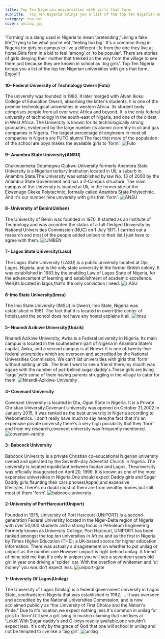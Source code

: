 ```yaml
---
title: Top Ten Nigerian universities with girls that form
subTitle:  Top Ten Nigeria brings you a list of the top ten Nigerian universities with girls that form. 
category: top-ten
cover: unilag.jpg
---
```

'Forming' is a slang used in Nigeria to mean 'pretending','Living a fake life','trying to be what you're not','feeling too big'.
It's a common thing in Nigeria for girls on campus to live a different life from the one they live at home.Girls form in a bid to feel 'among' or 'to be popular'. There are stories of girls denying their mother that trekked all the way from the village to see them,just because they are known in school as 'big girls'.
Top Ten Nigeria brings you a list of the top ten Nigerian universities with girls that form. Enjoy!!!


#### 10- Federal University of Technology Owerri(Futo)
The university was founded in 1980. It later merged with Alvan Ikoku College of Education Owerri, absorbing the latter's students. It is one of the premier technological universities in western Africa. Its student body comprises people from all over west Africa and beyond. It is the only federal university of technology in the south-east of Nigeria, and one of the oldest in West Africa. The University is known for its technologically strong graduates, evidenced by the large number its alumni currently in oil and gas companies in Nigeria. The largest percentage of engineers in most oil companies in Nigeria are FUTO alumni.The fact that more of the population of the school are boys makes the available girls to 'form'.
![Futo](futo.jpg)


#### 9- Anambra State University(ANSU)
Chukwuemeka Odumegwu Ojukwu University formerly Anambra State University is a Nigerian tertiary institution located in Uli, a suburb in Anambra State.The University was established by law No. 13 of 2000 by the Anambra State Government and has a 2-Campus structure. The main campus of the University is located at Uli, in the former site of the Ekwenugo Okeke Polytechnic, formally called Anambra State Polytechnic. And it's our number nine university with girls that 'form'.
![ANSU](ANSU.jpg)


#### 8- University of Benin(Uniben)
The University of Benin was founded in 1970. It started as an Institute of Technology and was accorded the status of a full-fledged University by National Universities Commission (NUC) on 1 July 1971.
 I carried out a research and most of the people added uniben to their list.I just have to agree with them.
![UNIBEN](UNIBEN.jpg)

#### 7- Lagos State University(Lasu)
 The Lagos State University (LASU) is a public university located at Ojo, Lagos, Nigeria, and is the only state university in the former British colony. It was established in 1983 by the enabling Law of Lagos State of Nigeria, for the advancement of learning and establishment of academic excellence.
Well,its located in lagos,that's the only conviction I need.
![LASU](LASU-Entrance.jpg)

#### 6-Imo State University(Imsu)
The Imo State University (IMSU) in Owerri, Imo State, Nigeria was established in 1981.
The fact that it is located in owerri(the center of hotels),and the school does not have any hostel explains it all.
![imsu](imsu.jpg)

#### 5- Nnamdi Azikiwe University(Unizik)
Nnamdi Azikiwe University, Awka is a Federal university in Nigeria. Its main campus is located in the southeastern part of Nigeria in Anambra State's capital, Awka, and a second campus is at Nnewi. It is one of twenty-five federal universities which are overseen and accredited by the National Universities Commission.
We can't list universities with girls that 'form' without adding unizik.
The time I went to see a friend there,my mouth was agape with the number of pot-bellied sugar daddy's.These girls are living 'large',with some of them having parents struggling in the village to cater for them.
![Nnandi-Azikiwe-University](Nnandi-Azikiwe-University2.JPG)

#### 4- Covenant University
Covenant University is located in Ota, Ogun State in Nigeria. It is a Private Christian University.Covenant University was opened on October 21,2002.In January 2015, it was ranked as the best university in Nigeria according to Webometrics.
I don't really have much to say here,the fact that it's an expensive private university there's a very high possibility that they 'form' and from my research,covenant university was frequently mentioned.
![covenant-varsity](covenant-varsity.jpg)

#### 3- Babcock University
Babcock University is a private Christian co-educational Nigerian university owned and operated by the Seventh-day Adventist Church in Nigeria. The university is located equidistant between Ibadan and Lagos. Theuniversity was officially inaugurated on April 20, 1999.
It is known as one of the most expensive universities in Nigeria,One should expect Daddy girls and Sugar Daddy girls,flaunting their cars,phones(Apple),and expensive lifestyles.There's no doubt most of them are from wealthy homes,but still most of them 'form'.
![babcock-university](babcock-university.jpg)

#### 2-University of PortHarcourt(Uniport)
Founded in 1975, University of Port Harcourt (UNIPORT) is a second-generation Federal University located in the Niger-Delta region of Nigeria with over 50,000 students and a strong focus in Petroleum Engineering. Formerly known as University College, Port Harcourt, UNIPORT has been ranked amongst the top ten universities in Africa and as the first in Nigeria by Times Higher Education (THE); a UK-based source for higher education information.
There was actually a disagreement on whether to put unilag or uniport as the number one.However uniport is right behind unilag. A friend of mine told me that it's only in uniport you will see a seventeen years old girl in year one driving a 'spider' car.
With the overflow of whitemen and 'oil money' you wouldn't expect less.
![uniport-gate](uniport-gate.jpg)

#### 1- University Of Lagos(Unilag)
The University of Lagos (Unilag) is a federal government university in Lagos State, southwestern Nigeria that was established in 1962. ... It was overseen and accredited by the National Universities Commission, and is now acclaimed publicly as “the University of First Choice and the Nation's Pride.”
Due to it's location,we expect nothing less.It's common in unilag for girls to 'form'.U'll see a girl living in mushin claiming that she lives at 'Lekki'.With Sugar daddy's and G-boys readily available,one wouldn't expect less.
It's only by the grace of God that one will school in unilag and not be tempted to live like a 'big girl'.
![unilag](unilag.jpg)
